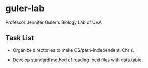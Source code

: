 # guler-lab
Professor Jennifer Guler's Biology Lab of UVA

## Task List

+ Organize directories to make OS/path-independent. Chris.

+ Develop standard method of reading .bed files with data.table.

